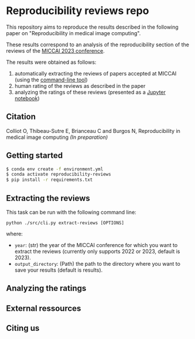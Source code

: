 # Reproducibility reviews repo

This repository aims to reproduce the results described in the following paper on "Reproducibility in medical image computing". 

These results correspond to an analysis of the reproducibility section of the reviews of the [MICCAI 2023 conference](https://conferences.miccai.org/2023/papers/).

The results were obtained as follows:
1. automatically extracting the reviews of papers accepted at MICCAI (using the [command-line tool](#Extracting-the-reviews))
2. human rating of the reviews as described in the paper
3. analyzing the ratings of these reviews (presented as a [Jupyter notebook](#Analyzing-the-ratings))

## Citation

Colliot O, Thibeau-Sutre E, Brianceau C and Burgos N, Reproducibility in medical image computing *(In preparation)*

## Getting started

```bash
$ conda env create -f environment.yml
$ conda activate reproducibility-reviews
$ pip install -r requirements.txt
```

## Extracting the reviews

This task can be run with the following command line:
```Text
python ./src/cli.py extract-reviews [OPTIONS]
```
where:

- `year`: (str) the year of the MICCAI conference for which you want to extract the reviews (currently only supports 2022 or 2023, default is 2023).
- `output_directory`: (Path) the path to the directory where you want to save your results (default is results).


## Analyzing the ratings

## External ressources

## Citing us

